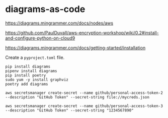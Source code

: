 # diagrams-as-code

https://diagrams.mingrammer.com/docs/nodes/aws

https://github.com/PaulDuvall/aws-encryption-workshop/wiki/0.2#install-and-configure-python-on-cloud9

https://diagrams.mingrammer.com/docs/getting-started/installation

Create a `pyproject.toml` file.


```pip install pipenv
pip install diagrams
pipenv install diagrams
pip install poetry
sudo yum -y install graphviz
poetry add diagrams
```

```aws secretsmanager create-secret --name github/personal-access-token-2 --description "GitHub Token" --secret-string file://mycreds.json```
    
    
    
```aws secretsmanager create-secret --name github/personal-access-token-3 --description "GitHub Token" --secret-string "1234567890"```



